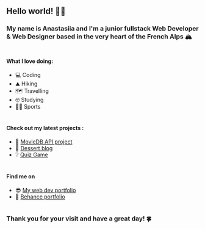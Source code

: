 ## Hello world! :fox_face:✨
### My name is Anastasiia and I'm a junior fullstack Web Developer & Web Designer based in the very heart of the French Alps :mountain_snow:
#
#### What I love doing:
- :computer: Coding
- :mountain: Hiking
- :world_map: Travelling
- :nerd_face: Studying
- :biking_woman: Sports
#
#### Check out my latest projects :
- :cinema: [MovieDB API project](https://anastasiiaa.promo-105.codeur.online/projects/WhatTheFilm)
- :cake: [Dessert blog](https://anastasiiaa.promo-105.codeur.online/projects/Dessert-Recipe-blog/)
- :grey_question: [Quiz Game](https://quizrae.promo-105.codeur.online/)
#
#### Find me on
- :sunglasses: [My web dev portfolio](https://anastasiiaa.promo-105.codeur.online/portfolio/)
- :blossom: [Behance portfolio](https://www.behance.net/anastasaleksee8)
#
### Thank you for your visit and have a great day! :four_leaf_clover:

<!--
**anastasiiaal/anastasiiaal** is a ✨ _special_ ✨ repository because its `README.md` (this file) appears on your GitHub profile.

Here are some ideas to get you started:

- 🔭 I’m currently working on ...
- 🌱 I’m currently learning ...
- 👯 I’m looking to collaborate on ...
- 🤔 I’m looking for help with ...
- 💬 Ask me about ...
- 📫 How to reach me: ...
- 😄 Pronouns: ...
- ⚡ Fun fact: ...

````
````
-->
